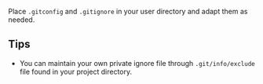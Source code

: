 Place `.gitconfig` and `.gitignore` in your user directory and adapt them as needed.

## Tips

* You can maintain your own private ignore file through `.git/info/exclude` file
found in your project directory.
